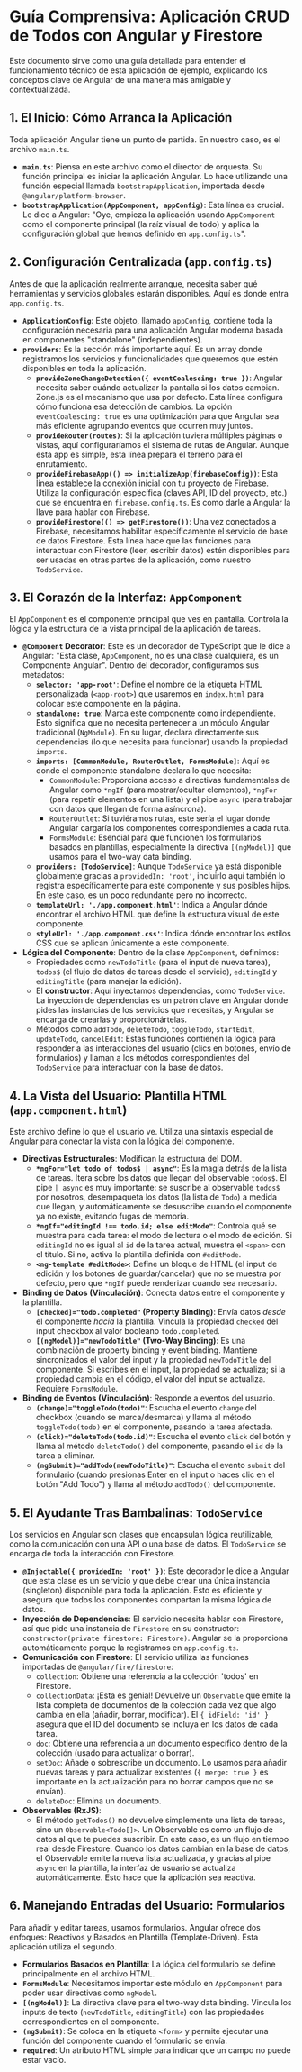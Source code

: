 # Guía Comprensiva: Aplicación CRUD de Todos con Angular y Firestore

Este documento sirve como una guía detallada para entender el funcionamiento técnico de esta aplicación de ejemplo, explicando los conceptos clave de Angular de una manera más amigable y contextualizada.

## 1. El Inicio: Cómo Arranca la Aplicación

Toda aplicación Angular tiene un punto de partida. En nuestro caso, es el archivo `main.ts`.

*   **`main.ts`**: Piensa en este archivo como el director de orquesta. Su función principal es iniciar la aplicación Angular. Lo hace utilizando una función especial llamada `bootstrapApplication`, importada desde `@angular/platform-browser`.
*   **`bootstrapApplication(AppComponent, appConfig)`**: Esta línea es crucial. Le dice a Angular: "Oye, empieza la aplicación usando `AppComponent` como el componente principal (la raíz visual de todo) y aplica la configuración global que hemos definido en `app.config.ts`".

## 2. Configuración Centralizada (`app.config.ts`)

Antes de que la aplicación realmente arranque, necesita saber qué herramientas y servicios globales estarán disponibles. Aquí es donde entra `app.config.ts`.

*   **`ApplicationConfig`**: Este objeto, llamado `appConfig`, contiene toda la configuración necesaria para una aplicación Angular moderna basada en componentes "standalone" (independientes).
*   **`providers`**: Es la sección más importante aquí. Es un array donde registramos los servicios y funcionalidades que queremos que estén disponibles en toda la aplicación.
    *   **`provideZoneChangeDetection({ eventCoalescing: true })`**: Angular necesita saber cuándo actualizar la pantalla si los datos cambian. Zone.js es el mecanismo que usa por defecto. Esta línea configura cómo funciona esa detección de cambios. La opción `eventCoalescing: true` es una optimización para que Angular sea más eficiente agrupando eventos que ocurren muy juntos.
    *   **`provideRouter(routes)`**: Si la aplicación tuviera múltiples páginas o vistas, aquí configuraríamos el sistema de rutas de Angular. Aunque esta app es simple, esta línea prepara el terreno para el enrutamiento.
    *   **`provideFirebaseApp(() => initializeApp(firebaseConfig))`**: Esta línea establece la conexión inicial con tu proyecto de Firebase. Utiliza la configuración específica (claves API, ID del proyecto, etc.) que se encuentra en `firebase.config.ts`. Es como darle a Angular la llave para hablar con Firebase.
    *   **`provideFirestore(() => getFirestore())`**: Una vez conectados a Firebase, necesitamos habilitar específicamente el servicio de base de datos Firestore. Esta línea hace que las funciones para interactuar con Firestore (leer, escribir datos) estén disponibles para ser usadas en otras partes de la aplicación, como nuestro `TodoService`.

## 3. El Corazón de la Interfaz: `AppComponent`

El `AppComponent` es el componente principal que ves en pantalla. Controla la lógica y la estructura de la vista principal de la aplicación de tareas.

*   **`@Component` Decorator**: Este es un decorador de TypeScript que le dice a Angular: "Esta clase, `AppComponent`, no es una clase cualquiera, es un Componente Angular". Dentro del decorador, configuramos sus metadatos:
    *   **`selector: 'app-root'`**: Define el nombre de la etiqueta HTML personalizada (`<app-root>`) que usaremos en `index.html` para colocar este componente en la página.
    *   **`standalone: true`**: Marca este componente como independiente. Esto significa que no necesita pertenecer a un módulo Angular tradicional (`NgModule`). En su lugar, declara directamente sus dependencias (lo que necesita para funcionar) usando la propiedad `imports`.
    *   **`imports: [CommonModule, RouterOutlet, FormsModule]`**: Aquí es donde el componente standalone declara lo que necesita:
        *   `CommonModule`: Proporciona acceso a directivas fundamentales de Angular como `*ngIf` (para mostrar/ocultar elementos), `*ngFor` (para repetir elementos en una lista) y el pipe `async` (para trabajar con datos que llegan de forma asíncrona).
        *   `RouterOutlet`: Si tuviéramos rutas, este sería el lugar donde Angular cargaría los componentes correspondientes a cada ruta.
        *   `FormsModule`: Esencial para que funcionen los formularios basados en plantillas, especialmente la directiva `[(ngModel)]` que usamos para el two-way data binding.
    *   **`providers: [TodoService]`**: Aunque `TodoService` ya está disponible globalmente gracias a `providedIn: 'root'`, incluirlo aquí también lo registra específicamente para este componente y sus posibles hijos. En este caso, es un poco redundante pero no incorrecto.
    *   **`templateUrl: './app.component.html'`**: Indica a Angular dónde encontrar el archivo HTML que define la estructura visual de este componente.
    *   **`styleUrl: './app.component.css'`**: Indica dónde encontrar los estilos CSS que se aplican únicamente a este componente.
*   **Lógica del Componente**: Dentro de la clase `AppComponent`, definimos:
    *   Propiedades como `newTodoTitle` (para el input de nueva tarea), `todos$` (el flujo de datos de tareas desde el servicio), `editingId` y `editingTitle` (para manejar la edición).
    *   El **constructor**: Aquí inyectamos dependencias, como `TodoService`. La inyección de dependencias es un patrón clave en Angular donde pides las instancias de los servicios que necesitas, y Angular se encarga de crearlas y proporcionártelas.
    *   Métodos como `addTodo`, `deleteTodo`, `toggleTodo`, `startEdit`, `updateTodo`, `cancelEdit`: Estas funciones contienen la lógica para responder a las interacciones del usuario (clics en botones, envío de formularios) y llaman a los métodos correspondientes del `TodoService` para interactuar con la base de datos.

## 4. La Vista del Usuario: Plantilla HTML (`app.component.html`)

Este archivo define lo que el usuario ve. Utiliza una sintaxis especial de Angular para conectar la vista con la lógica del componente.

*   **Directivas Estructurales**: Modifican la estructura del DOM.
    *   **`*ngFor="let todo of todos$ | async"`**: Es la magia detrás de la lista de tareas. Itera sobre los datos que llegan del observable `todos$`. El pipe `| async` es muy importante: se suscribe al observable `todos$` por nosotros, desempaqueta los datos (la lista de `Todo`) a medida que llegan, y automáticamente se desuscribe cuando el componente ya no existe, evitando fugas de memoria.
    *   **`*ngIf="editingId !== todo.id; else editMode"`**: Controla qué se muestra para cada tarea: el modo de lectura o el modo de edición. Si `editingId` no es igual al `id` de la tarea actual, muestra el `<span>` con el título. Si no, activa la plantilla definida con `#editMode`.
    *   **`<ng-template #editMode>`**: Define un bloque de HTML (el input de edición y los botones de guardar/cancelar) que no se muestra por defecto, pero que `*ngIf` puede renderizar cuando sea necesario.
*   **Binding de Datos (Vinculación)**: Conecta datos entre el componente y la plantilla.
    *   **`[checked]="todo.completed"` (Property Binding)**: Envía datos *desde* el componente *hacia* la plantilla. Vincula la propiedad `checked` del input checkbox al valor booleano `todo.completed`.
    *   **`[(ngModel)]="newTodoTitle"` (Two-Way Binding)**: Es una combinación de property binding y event binding. Mantiene sincronizados el valor del input y la propiedad `newTodoTitle` del componente. Si escribes en el input, la propiedad se actualiza; si la propiedad cambia en el código, el valor del input se actualiza. Requiere `FormsModule`.
*   **Binding de Eventos (Vinculación)**: Responde a eventos del usuario.
    *   **`(change)="toggleTodo(todo)"`**: Escucha el evento `change` del checkbox (cuando se marca/desmarca) y llama al método `toggleTodo(todo)` en el componente, pasando la tarea afectada.
    *   **`(click)="deleteTodo(todo.id)"`**: Escucha el evento `click` del botón y llama al método `deleteTodo()` del componente, pasando el `id` de la tarea a eliminar.
    *   **`(ngSubmit)="addTodo(newTodoTitle)"`**: Escucha el evento `submit` del formulario (cuando presionas Enter en el input o haces clic en el botón "Add Todo") y llama al método `addTodo()` del componente.

## 5. El Ayudante Tras Bambalinas: `TodoService`

Los servicios en Angular son clases que encapsulan lógica reutilizable, como la comunicación con una API o una base de datos. El `TodoService` se encarga de toda la interacción con Firestore.

*   **`@Injectable({ providedIn: 'root' })`**: Este decorador le dice a Angular que esta clase es un servicio y que debe crear una única instancia (singleton) disponible para toda la aplicación. Esto es eficiente y asegura que todos los componentes compartan la misma lógica de datos.
*   **Inyección de Dependencias**: El servicio necesita hablar con Firestore, así que pide una instancia de `Firestore` en su constructor: `constructor(private firestore: Firestore)`. Angular se la proporciona automáticamente porque la registramos en `app.config.ts`.
*   **Comunicación con Firestore**: El servicio utiliza las funciones importadas de `@angular/fire/firestore`:
    *   `collection`: Obtiene una referencia a la colección 'todos' en Firestore.
    *   `collectionData`: ¡Esta es genial! Devuelve un `Observable` que emite la lista completa de documentos de la colección cada vez que algo cambia en ella (añadir, borrar, modificar). El `{ idField: 'id' }` asegura que el ID del documento se incluya en los datos de cada tarea.
    *   `doc`: Obtiene una referencia a un documento específico dentro de la colección (usado para actualizar o borrar).
    *   `setDoc`: Añade o sobrescribe un documento. Lo usamos para añadir nuevas tareas y para actualizar existentes (`{ merge: true }` es importante en la actualización para no borrar campos que no se envían).
    *   `deleteDoc`: Elimina un documento.
*   **Observables (RxJS)**:
    *   El método `getTodos()` no devuelve simplemente una lista de tareas, sino un `Observable<Todo[]>`. Un Observable es como un flujo de datos al que te puedes suscribir. En este caso, es un flujo en tiempo real desde Firestore. Cuando los datos cambian en la base de datos, el Observable emite la nueva lista actualizada, y gracias al pipe `async` en la plantilla, la interfaz de usuario se actualiza automáticamente. Esto hace que la aplicación sea reactiva.

## 6. Manejando Entradas del Usuario: Formularios

Para añadir y editar tareas, usamos formularios. Angular ofrece dos enfoques: Reactivos y Basados en Plantilla (Template-Driven). Esta aplicación utiliza el segundo.

*   **Formularios Basados en Plantilla**: La lógica del formulario se define principalmente en el archivo HTML.
*   **`FormsModule`**: Necesitamos importar este módulo en `AppComponent` para poder usar directivas como `ngModel`.
*   **`[(ngModel)]`**: La directiva clave para el two-way data binding. Vincula los inputs de texto (`newTodoTitle`, `editingTitle`) con las propiedades correspondientes en el componente.
*   **`(ngSubmit)`**: Se coloca en la etiqueta `<form>` y permite ejecutar una función del componente cuando el formulario se envía.
*   **`required`**: Un atributo HTML simple para indicar que un campo no puede estar vacío.
